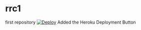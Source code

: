 # rrc1
first repository
<a href="https://heroku.com/deploy"><img src="https://www.herokucdn.com/deploy/button.svg" alt="Deploy"></a>
Added the Heroku Deployment Button
